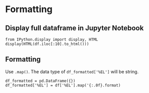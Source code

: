 # Formatting

## Display full dataframe in Jupyter Notebook
```
from IPython.display import display, HTML
display(HTML(df.iloc[:10].to_html()))
```

## Formatting
Use `.map()`. The data type of `df_formatted['%EL']` will be string.
```
df_formatted = pd.DataFrame({})
df_formatted['%EL'] = df['%EL'].map('{:.0f}.format)
```
